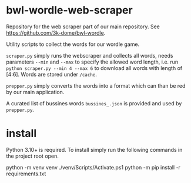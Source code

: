# bwl-wordle-web-scraper
Repository for the web scraper part of our main repository. See https://github.com/3k-dome/bwl-wordle.

Utility scripts to collect the words for our wordle game.

```scraper.py``` simply runs the webscraper and collects all words, needs parameters ```--min``` and ```--max``` to specify the allowed word length, i.e. run ```python scraper.py --min 4 --max 6``` to download all words with length of [4:6]. Words are stored under ```/cache```.

```prepper.py``` simply converts the words into a format which can than be red by our main application.

A curated list of bussines words ```bussines_.json``` is provided and used by ```prepper.py```.

# install

Python 3.10+ is required. To install simply run the following commands in the project root open.

python -m venv venv
./venv/Scripts/Activate.ps1
python -m pip install -r requirements.txt
